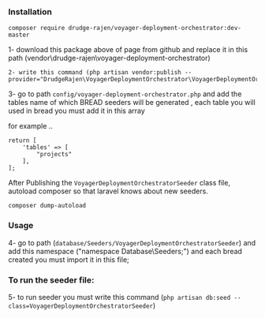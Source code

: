


### Installation

```composer require drudge-rajen/voyager-deployment-orchestrator:dev-master```

1- download this package above of page from github  and replace it in this path (vendor\drudge-rajen\voyager-deployment-orchestrator)



```
2- write this command (php artisan vendor:publish --provider="DrudgeRajen\VoyagerDeploymentOrchestrator\VoyagerDeploymentOrchestratorServiceProvider") 
```

3- go to path  `config/voyager-deployment-orchestrator.php` and add the tables name of which BREAD seeders will be generated , each table you will used in bread you must add it in this array

for example ..
```
return [
    'tables' => [
        "projects"
    ],
];
```

After Publishing the `VoyagerDeploymentOrchestratorSeeder` class file,
autoload composer so that laravel knows about new seeders.

``composer dump-autoload``

### Usage

4- go to path (```database/Seeders/VoyagerDeploymentOrchestratorSeeder```) and add this namespace ("namespace Database\Seeders;") and each bread created you must import it in this file;


### To run the seeder file:

5- to run seeder you must write this command (```php artisan db:seed --class=VoyagerDeploymentOrchestratorSeeder```)

